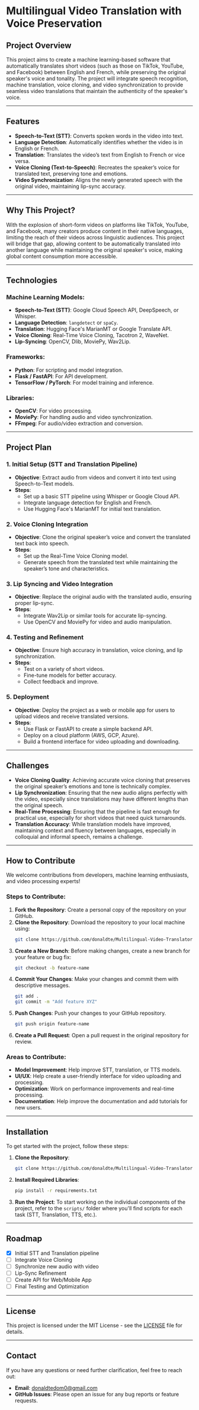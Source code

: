 # Multilingual Video Translation with Voice Preservation

## Project Overview

This project aims to create a machine learning-based software that automatically translates short videos (such as those on TikTok, YouTube, and Facebook) between English and French, while preserving the original speaker's voice and tonality. The project will integrate speech recognition, machine translation, voice cloning, and video synchronization to provide seamless video translations that maintain the authenticity of the speaker's voice.

---

## Features

- **Speech-to-Text (STT)**: Converts spoken words in the video into text.
- **Language Detection**: Automatically identifies whether the video is in English or French.
- **Translation**: Translates the video’s text from English to French or vice versa.
- **Voice Cloning (Text-to-Speech)**: Recreates the speaker’s voice for translated text, preserving tone and emotions.
- **Video Synchronization**: Aligns the newly generated speech with the original video, maintaining lip-sync accuracy.
  
---

## Why This Project?

With the explosion of short-form videos on platforms like TikTok, YouTube, and Facebook, many creators produce content in their native languages, limiting the reach of their videos across linguistic audiences. This project will bridge that gap, allowing content to be automatically translated into another language while maintaining the original speaker's voice, making global content consumption more accessible.

---

## Technologies

### Machine Learning Models:
- **Speech-to-Text (STT)**: Google Cloud Speech API, DeepSpeech, or Whisper.
- **Language Detection**: `langdetect` or `spaCy`.
- **Translation**: Hugging Face's MarianMT or Google Translate API.
- **Voice Cloning**: Real-Time Voice Cloning, Tacotron 2, WaveNet.
- **Lip-Syncing**: OpenCV, Dlib, MoviePy, Wav2Lip.

### Frameworks:
- **Python**: For scripting and model integration.
- **Flask / FastAPI**: For API development.
- **TensorFlow / PyTorch**: For model training and inference.

### Libraries:
- **OpenCV**: For video processing.
- **MoviePy**: For handling audio and video synchronization.
- **FFmpeg**: For audio/video extraction and conversion.

---

## Project Plan

### 1. **Initial Setup (STT and Translation Pipeline)**
- **Objective**: Extract audio from videos and convert it into text using Speech-to-Text models.
- **Steps**:
  - Set up a basic STT pipeline using Whisper or Google Cloud API.
  - Integrate language detection for English and French.
  - Use Hugging Face's MarianMT for initial text translation.
  
### 2. **Voice Cloning Integration**
- **Objective**: Clone the original speaker’s voice and convert the translated text back into speech.
- **Steps**:
  - Set up the Real-Time Voice Cloning model.
  - Generate speech from the translated text while maintaining the speaker’s tone and characteristics.
  
### 3. **Lip Syncing and Video Integration**
- **Objective**: Replace the original audio with the translated audio, ensuring proper lip-sync.
- **Steps**:
  - Integrate Wav2Lip or similar tools for accurate lip-syncing.
  - Use OpenCV and MoviePy for video and audio manipulation.
  
### 4. **Testing and Refinement**
- **Objective**: Ensure high accuracy in translation, voice cloning, and lip synchronization.
- **Steps**:
  - Test on a variety of short videos.
  - Fine-tune models for better accuracy.
  - Collect feedback and improve.

### 5. **Deployment**
- **Objective**: Deploy the project as a web or mobile app for users to upload videos and receive translated versions.
- **Steps**:
  - Use Flask or FastAPI to create a simple backend API.
  - Deploy on a cloud platform (AWS, GCP, Azure).
  - Build a frontend interface for video uploading and downloading.

---

## Challenges

- **Voice Cloning Quality**: Achieving accurate voice cloning that preserves the original speaker’s emotions and tone is technically complex.
- **Lip Synchronization**: Ensuring that the new audio aligns perfectly with the video, especially since translations may have different lengths than the original speech.
- **Real-Time Processing**: Ensuring that the pipeline is fast enough for practical use, especially for short videos that need quick turnarounds.
- **Translation Accuracy**: While translation models have improved, maintaining context and fluency between languages, especially in colloquial and informal speech, remains a challenge.

---

## How to Contribute

We welcome contributions from developers, machine learning enthusiasts, and video processing experts!

### Steps to Contribute:
1. **Fork the Repository**: Create a personal copy of the repository on your GitHub.
2. **Clone the Repository**: Download the repository to your local machine using:
    ```bash
    git clone https://github.com/donaldte/Multilingual-Video-Translator.git
    ```
3. **Create a New Branch**: Before making changes, create a new branch for your feature or bug fix:
    ```bash
    git checkout -b feature-name
    ```
4. **Commit Your Changes**: Make your changes and commit them with descriptive messages.
    ```bash
    git add .
    git commit -m "Add feature XYZ"
    ```
5. **Push Changes**: Push your changes to your GitHub repository.
    ```bash
    git push origin feature-name
    ```
6. **Create a Pull Request**: Open a pull request in the original repository for review.

### Areas to Contribute:
- **Model Improvement**: Help improve STT, translation, or TTS models.
- **UI/UX**: Help create a user-friendly interface for video uploading and processing.
- **Optimization**: Work on performance improvements and real-time processing.
- **Documentation**: Help improve the documentation and add tutorials for new users.

---

## Installation

To get started with the project, follow these steps:

1. **Clone the Repository**:
    ```bash
    git clone https://github.com/donaldte/Multilingual-Video-Translator.git
    ```
   
2. **Install Required Libraries**:
    ```bash
    pip install -r requirements.txt
    ```

3. **Run the Project**:
    To start working on the individual components of the project, refer to the `scripts/` folder where you'll find scripts for each task (STT, Translation, TTS, etc.).

---

## Roadmap

- [x] Initial STT and Translation pipeline
- [ ] Integrate Voice Cloning
- [ ] Synchronize new audio with video
- [ ] Lip-Sync Refinement
- [ ] Create API for Web/Mobile App
- [ ] Final Testing and Optimization

---

## License

This project is licensed under the MIT License - see the [LICENSE](LICENSE) file for details.

---

## Contact

If you have any questions or need further clarification, feel free to reach out:
- **Email**: [donaldtedom0@gmail.com](mailto:donaldtedom0@gmail.com)
- **GitHub Issues**: Please open an issue for any bug reports or feature requests.
